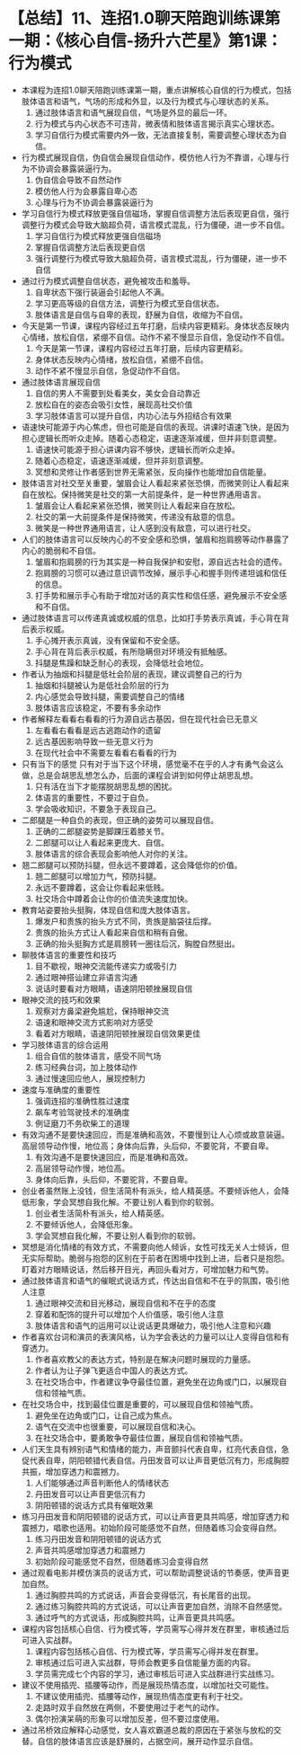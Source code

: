 # 【总结】11、连招1.0聊天陪跑训练课第一期：《核心自信-扬升六芒星》第1课：行为模式

-   本课程为连招1.0聊天陪跑训练课第一期，重点讲解核心自信的行为模式，包括肢体语言和语气，气场的形成和外显，以及行为模式与心理状态的关系。
    1.  通过肢体语言和语气展现自信，气场是外显的最后一环。
    2.  行为模式与内心状态不可违背，微表情和肢体语言揭示真实心理状态。
    3.  学习自信行为模式需要内外一致，无法直接复制，需要调整心理状态为自信。
-   行为模式展现自信，伪自信会展现自信动作，模仿他人行为不靠谱，心理与行为不协调会暴露装逼行为。
    1.  伪自信会导致不自然动作
    2.  模仿他人行为会暴露自卑心态
    3.  心理与行为不协调会暴露装逼行为
-   学习自信行为模式释放更强自信磁场，掌握自信调整方法后表现更自信，强行调整行为模式会导致大脑超负荷，语言模式混乱，行为僵硬，进一步不自信。
    1.  学习自信行为模式释放更强自信磁场
    2.  掌握自信调整方法后表现更自信
    3.  强行调整行为模式导致大脑超负荷，语言模式混乱，行为僵硬，进一步不自信
-   通过行为模式调整自信状态，避免被攻击和羞辱。
    1.  自卑状态下强行装逼会引起他人不满。
    2.  学习更高等级的自信方法，调整行为模式至自信状态。
    3.  肢体语言是自信与自卑的表现，舒展为自信，收缩为不自信。
-   今天是第一节课，课程内容经过五年打磨，后续内容更精彩。身体状态反映内心情绪，放松自信，紧绷不自信。动作不紧不慢显示自信，急促动作不自信。
    1.  今天是第一节课，课程内容经过五年打磨，后续内容更精彩。
    2.  身体状态反映内心情绪，放松自信，紧绷不自信。
    3.  动作不紧不慢显示自信，急促动作不自信。
-   通过肢体语言展现自信
    1.  自信的男人不需要到处看美女，美女会自动靠近
    2.  放松自在的姿态会吸引女性，展现高社交价值
    3.  学习肢体语言可以提升自信，内功心法与外招结合有效果
-   语速快可能源于内心焦虑，但也可能是自信的表现。讲课时语速飞快，是因为担心逻辑长而听众走掉。随着心态稳定，语速逐渐减缓，但并非刻意调整。
    1.  语速快可能源于担心讲课内容不够快，逻辑长而听众走掉。
    2.  随着心态稳定，语速逐渐减缓，但并非刻意调整。
    3.  冥想和灵修让作者感到世界无需紧张，反向操作也能增加自信能量。
-   肢体语言对社交至关重要，皱眉会让人看起来紧张恐惧，而微笑则让人看起来自在放松。保持微笑是社交的第一大前提条件，是一种世界通用语言。
    1.  皱眉会让人看起来紧张恐惧，微笑则让人看起来自在放松。
    2.  社交的第一大前提条件是保持微笑，传递没有敌意的信息。
    3.  微笑是一种世界通用语言，让人感到没有敌意，可以进行社交。
-   人们的肢体语言可以反映内心的不安全感和恐惧，皱眉和抱肩膀等动作暴露了内心的脆弱和不自信。
    1.  皱眉和抱肩膀的行为其实是一种自我保护和安慰，源自远古社会的遗传。
    2.  抱肩膀的习惯可以通过意识调节改掉，展示手心和握手则传递坦诚和信任的信息。
    3.  打手势和展示手心有助于增加对话的真实性和信任感，避免展示不安全感和不自信。
-   通过肢体语言可以传递真诚或权威的信息，比如打手势表示真诚，手心背在背后表示权威。
    1.  手心摊开表示真诚，没有保留和不安全感。
    2.  手心背在背后表示权威，有所隐瞒但对环境没有抵触感。
    3.  抖腿是焦躁和缺乏耐心的表现，会降低社会地位。
-   作者认为抽烟和抖腿是低社会阶层的表现，建议调整自己的行为
    1.  抽烟和抖腿被认为是低社会阶层的行为
    2.  内心感觉会导致抖腿，需要调整自己的情绪
    3.  肢体语言应该稳定，不要有多余动作
-   作者解释左看看右看看的行为源自远古基因，但在现代社会已无意义
    1.  左看看右看看是远古逃跑动作的遗留
    2.  远古基因影响导致一些无意义行为
    3.  在现代社会中不需要左看看右看看的行为
-   只有当下的感觉 只有对于当下这个环境，感觉毫不在乎的人才有勇气会这么做，总是会胡思乱想怎么办，后面的课程会讲到如何停止胡思乱想。
    1.  只有活在当下才能摆脱胡思乱想的困扰。
    2.  体语言的重要性，不要过于自负。
    3.  学会吸收知识，不要急于表现自己。
-   二郎腿是一种自负的表现，但正确的姿势可以展现自信。
    1.  正确的二郎腿姿势是脚踝压着膝关节。
    2.  二郎腿可以让人看起来更庞大、自信。
    3.  肢体语言的综合表现会影响他人对你的关注。
-   翘二郎腿可以预防抖腿，但永远不要蹲着，这会降低你的价值。
    1.  翘二郎腿可以增加力气，预防抖腿。
    2.  永远不要蹲着，这会让你看起来低贱。
    3.  社交场合中蹲着会让你的价值流失速度加快。
-   教育站姿要抬头挺胸，体现自信和庞大肢体语言。
    1.  爆发户和贵族的抬头方式不同，贵族是脑袋往后撑。
    2.  贵族的抬头方式让人看起来自信和稍有自傲。
    3.  正确的抬头挺胸方式是肩膀转一圈往后沉，胸膛自然挺出。
-   聊肢体语言的重要性和技巧
    1.  目不歇视，眼神交流能传递实力或吸引力
    2.  通过眼神搭讪建立非语言沟通
    3.  说话时要看对方眼睛，语速阴阳顿挫展现自信
-   眼神交流的技巧和效果
    1.  观察对方鼻梁避免尴尬，保持眼神交流
    2.  语速和眼神交流方式影响对方感受
    3.  看着对方眼睛，语速阴阳顿挫展现自信效果更佳
-   学习肢体语言的综合运用
    1.  组合自信的肢体语言，感受不同气场
    2.  练习经典台词，加上肢体动作
    3.  通过慢速回应他人，展现控制力
-   速度与准确度的重要性
    1.  强调连招的准确性胜过速度
    2.  飙车考验驾驶技术的准确度
    3.  例证磨刀不务砍柴工的道理
-   有效沟通不是要快速回应，而是准确和高效，不要慢到让人心烦或故意装逼。高层领导动作慢，地位高；身体向后靠，头后仰，不要驼背，不要自卑。
    1.  有效沟通不是要快速回应，而是准确和高效。
    2.  高层领导动作慢，地位高。
    3.  身体向后靠，头后仰，不要驼背，不要自卑。
-   创业者虽然账上没钱，但生活简朴有派头，给人精英感。不要倾诉他人，会降低形象，学会冥想自我化解。不要让别人看到你的软弱。
    1.  创业者生活简朴有派头，给人精英感。
    2.  不要倾诉他人，会降低形象。
    3.  学会冥想自我化解，不要让别人看到你的软弱。
-   冥想是消化情绪的有效方式，不需要向他人倾诉，女性可找无关人士倾诉，但无实际帮助。脆弱与抱怨的区别在于前者在困境中找到上进，后者只是抱怨。盯着对方眼睛说话，然后移开目光，再回头看对方，可增加魅力和气势。
-   通过肢体语言和语气的催眠式说话方式，传达出自信和不在乎的氛围，吸引他人注意
    1.  通过眼神交流和目光移动，展现自信和不在乎的态度
    2.  穿着和配饰的提升可以增加个人价值感，吸引他人注意
    3.  肢体语言和语气的运用可以让说话更具爆破力，吸引他人注意和兴趣
-   作者喜欢台词和演员的表演风格，认为学会表达的力量可以让人变得自信和有穿透力。
    1.  作者喜欢教父的表达方式，特别是在解决问题时展现的力量感。
    2.  作者认为让子弹飞更适合中国人的表达方式。
    3.  在社交场合中，作者建议争夺最佳位置，避免坐在边角或门口，以展现自信和领袖气质。
-   在社交场合中，找到最佳位置是重要的，可以展现自信和领袖气质。
    1.  避免坐在边角或门口，让自己成为焦点。
    2.  语气在交流中也很重要，可以展现自信和决心。
    3.  在社交场合中，要勇敢争夺最佳位置，展现自信和领袖气质。
-   人们天生具有辨别语气和情绪的能力，声音颤抖代表自卑，红亮代表自信，急促代表自卑，阴阳顿错代表自信。丹田发音可以让声音更低沉有力，形成胸腔共振，增加穿透力和震撼力。
    1.  人们能够通过声音判断他人的情绪状态
    2.  丹田发音可以让声音更低沉有力
    3.  阴阳顿错的说话方式具有催眠效果
-   练习丹田发音和阴阳顿错的说话方式，可以让声音更具共鸣感，增加穿透力和震撼力，唱歌也适用。初始阶段可能感觉不自然，但随着练习会变得自然。
    1.  练习丹田发音和阴阳顿错的说话方式
    2.  声音共鸣感增加穿透力和震撼力
    3.  初始阶段可能感觉不自然，但随着练习会变得自然
-   通过观看电影并模仿演员的说话方式，可以帮助调整说话的节奏感，使声音更加自然。
    1.  通过胸腔共鸣的方式说话，声音会变得低沉，有长尾音的出现。
    2.  通过练习胸腔共鸣的方式说话，可以让声音更加自然，消除不自然感觉。
    3.  通过呼气的方式说话，形成胸腔共鸣，让声音更具共鸣感。
-   课程内容包括核心自信、行为模式等，学员需写心得并发在群里，审核通过后可进入实战群。
    1.  课程内容包括核心自信、行为模式等，学员需写心得并发在群里。
    2.  审核通过后可进入实战群，导师会教更多自信能量方面的内容。
    3.  学员需完成七个内容的学习，通过审核后可进入实战群进行实战练习。
-   建议不使用插兜、插腰等动作，而是展现热情态度，以增加社交可能性。
    1.  不建议使用插兜、插腰等动作，展现热情态度更有利于社交。
    2.  走路时双手自然放在两侧，不要使用过于老气的动作。
    3.  偶尔扮演呆萌的形象可以增加反差，但不要过度使用。
-   通过吊桥效应解释心动感觉，女人喜欢霸道总裁的原因在于紧张与放松的交替。自信的肢体语言应该是舒展的，占据空间，展开动作显示自信。